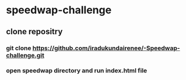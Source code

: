 # speedwap-challenge

## clone repositry
### git clone https://github.com/iradukundairenee/-Speedwap-challenge.git
### open speedwap directory  and run index.html file
